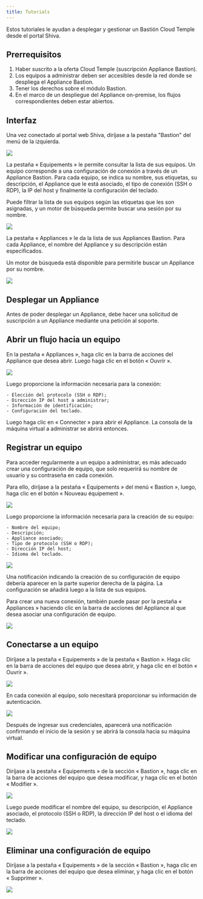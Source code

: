 ```yaml
---
title: Tutorials
---
```


Estos tutoriales le ayudan a desplegar y gestionar un Bastión Cloud Temple desde el portal Shiva. 


## Prerrequisitos

1. Haber suscrito a la oferta Cloud Temple (suscripción Appliance Bastion).
2. Los equipos a administrar deben ser accesibles desde la red donde se despliega el Appliance Bastion.
3. Tener los derechos sobre el módulo Bastion.
4. En el marco de un despliegue del Appliance on-premise, los flujos correspondientes deben estar abiertos.

## Interfaz

Una vez conectado al portal web Shiva, diríjase a la pestaña "Bastion" del menú de la izquierda. 

![](images/sessions.png)

La pestaña « Equipements » le permite consultar la lista de sus equipos. Un equipo corresponde a una configuración de
conexión a través de un Appliance Bastion. Para cada equipo, se indica su nombre, sus etiquetas, su 
descripción, el Appliance que le está asociado, el tipo de conexión (SSH o RDP), la IP del host y finalmente la configuración del teclado.

Puede filtrar la lista de sus equipos según las etiquetas que les son asignadas, y un motor de búsqueda permite buscar una sesión por su nombre. 

![](images/sessions2.png)

La pestaña « Appliances » le da la lista de sus Appliances Bastion. Para cada Appliance, el nombre del Appliance y su descripción están especificados. 

Un motor de búsqueda está disponible para permitirle buscar un Appliance por su nombre.

![](images/appliances.png)

## Desplegar un Appliance
Antes de poder desplegar un Appliance, debe hacer una solicitud de suscripción a un Appliance mediante una petición al soporte.

## Abrir un flujo hacia un equipo
En la pestaña « Appliances », haga clic en la barra de acciones del Appliance que desea abrir. Luego haga clic en el botón « Ouvrir ».

![](images/ouvrir_appliance.png)

Luego proporcione la información necesaria para la conexión:

    - Elección del protocolo (SSH o RDP);
    - Dirección IP del host a administrar;
    - Información de identificación;
    - Configuración del teclado.

Luego haga clic en « Connecter » para abrir el Appliance. La consola de la máquina virtual a administrar se abrirá entonces. 

## Registrar un equipo

Para acceder regularmente a un equipo a administrar, es más adecuado crear una configuración de equipo, que solo requerirá su nombre de usuario y su contraseña en cada conexión. 

Para ello, diríjase a la pestaña « Equipements » del menú « Bastion », luego, haga clic en el botón « Nouveau équipement ».

![](images/creer_session.png)


Luego proporcione la información necesaria para la creación de su equipo:

    - Nombre del equipo;
    - Descripción;
    - Appliance asociado;
    - Tipo de protocolo (SSH o RDP);
    - Dirección IP del host;
    - Idioma del teclado.

![](images/creer_session2.png)


Una notificación indicando la creación de su configuración de equipo debería aparecer en la parte superior derecha de la página. La configuración se añadirá luego a la lista de sus equipos. 

Para crear una nueva conexión, también puede pasar por la pestaña « Appliances » haciendo clic en la barra de acciones del Appliance al que desea asociar una configuración de equipo.

![](images/creer_session3.png)

## Conectarse a un equipo

Diríjase a la pestaña « Equipements » de la pestaña « Bastion ». Haga clic en la barra de acciones del equipo que desea abrir, y haga clic en el botón « Ouvrir ».

![](images/ouvrir_session.png)

En cada conexión al equipo, solo necesitará proporcionar su información de autenticación.

![](images/ouvrir_session2.png)

Después de ingresar sus credenciales, aparecerá una notificación confirmando el inicio de la sesión y se abrirá la consola hacia su máquina virtual.

## Modificar una configuración de equipo

Diríjase a la pestaña « Equipements » de la sección « Bastion », haga clic en la barra de acciones del equipo que desea modificar, y haga clic en el botón « Modifier ».

![](images/modifier_session.png)

Luego puede modificar el nombre del equipo, su descripción, el Appliance asociado, el protocolo (SSH o RDP), la dirección IP del host o el idioma del teclado. 

![](images/modifier_session2.png)

## Eliminar una configuración de equipo

Diríjase a la pestaña « Equipements » de la sección « Bastion », haga clic en la barra de acciones del equipo que desea eliminar, y haga clic en el botón « Supprimer ».

![](images/supprimer_session.png)
